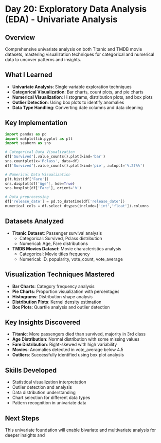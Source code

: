 # Day 20: Exploratory Data Analysis (EDA) - Univariate Analysis

## Overview
Comprehensive univariate analysis on both Titanic and TMDB movie datasets, mastering visualization techniques for categorical and numerical data to uncover patterns and insights.

## What I Learned
- **Univariate Analysis**: Single variable exploration techniques
- **Categorical Visualization**: Bar charts, count plots, and pie charts
- **Numerical Visualization**: Histograms, distribution plots, and box plots
- **Outlier Detection**: Using box plots to identify anomalies
- **Data Type Handling**: Converting date columns and data cleaning

## Key Implementation
```python
import pandas as pd
import matplotlib.pyplot as plt
import seaborn as sns

# Categorical Data Visualization
df['Survived'].value_counts().plot(kind='bar')
sns.countplot(x='Pclass', data=df)
df['Survived'].value_counts().plot(kind='pie', autopct='%.2f%%')

# Numerical Data Visualization
plt.hist(df['Fare'])
sns.displot(df['Age'], kde=True)
sns.boxplot(df['Fare'], orient='h')

# Data preprocessing
df['release_date'] = pd.to_datetime(df['release_date'])
numerical_cols = df.select_dtypes(include=['int','float']).columns
```

## Datasets Analyzed
- **Titanic Dataset**: Passenger survival analysis
  - Categorical: Survived, Pclass distribution
  - Numerical: Age, Fare distributions
- **TMDB Movies Dataset**: Movie characteristics analysis
  - Categorical: Movie titles frequency
  - Numerical: ID, popularity, vote_count, vote_average

## Visualization Techniques Mastered
- **Bar Charts**: Category frequency analysis
- **Pie Charts**: Proportion visualization with percentages
- **Histograms**: Distribution shape analysis
- **Distribution Plots**: Kernel density estimation
- **Box Plots**: Quartile analysis and outlier detection

## Key Insights Discovered
- **Titanic**: More passengers died than survived, majority in 3rd class
- **Age Distribution**: Normal distribution with some missing values
- **Fare Distribution**: Right-skewed with high variability
- **Movies**: Anomalies detected in vote_average below 4.5
- **Outliers**: Successfully identified using box plot analysis

## Skills Developed
- Statistical visualization interpretation
- Outlier detection and analysis
- Data distribution understanding
- Chart selection for different data types
- Pattern recognition in univariate data

## Next Steps
This univariate foundation will enable bivariate and multivariate analysis for deeper insights and